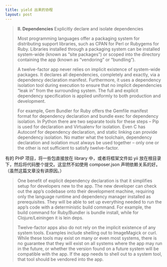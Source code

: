 ```yaml
---
title: yield 出来的协程
layout: post
---
```


> **II. Dependencies**
> Explicitly declare and isolate dependencies
> 
> Most programming languages offer a packaging system for distributing support libraries, such as CPAN for Perl or Rubygems for Ruby. Libraries installed through a packaging system can be installed system-wide (known as “site packages”) or scoped into the directory containing the app (known as “vendoring” or “bundling”).
> 
> A twelve-factor app never relies on implicit existence of system-wide packages. It declares all dependencies, completely and exactly, via a dependency declaration manifest. Furthermore, it uses a dependency isolation tool during execution to ensure that no implicit dependencies “leak in” from the surrounding system. The full and explicit dependency specification is applied uniformly to both production and development.
> 
> For example, Gem Bundler for Ruby offers the Gemfile manifest format for dependency declaration and bundle exec for dependency isolation. In Python there are two separate tools for these steps – Pip is used for declaration and Virtualenv for isolation. Even C has Autoconf for dependency declaration, and static linking can provide dependency isolation. No matter what the toolchain, dependency declaration and isolation must always be used together – only one or the other is not sufficient to satisfy twelve-factor.

有的 PHP 项目，将一些包直接放在 library 中，或者将框架文件如 yii 放在根目录下，然后将代码整个提交。这显然不如使用 composer.json 声明依赖关系的好。（虽然这篇文章没有讲原因。）

> One benefit of explicit dependency declaration is that it simplifies setup for developers new to the app. The new developer can check out the app’s codebase onto their development machine, requiring only the language runtime and dependency manager installed as prerequisites. They will be able to set up everything needed to run the app’s code with a deterministic build command. For example, the build command for Ruby/Bundler is bundle install, while for Clojure/Leiningen it is lein deps.
> 
> Twelve-factor apps also do not rely on the implicit existence of any system tools. Examples include shelling out to ImageMagick or curl. While these tools may exist on many or even most systems, there is no guarantee that they will exist on all systems where the app may run in the future, or whether the version found on a future system will be compatible with the app. If the app needs to shell out to a system tool, that tool should be vendored into the app.
